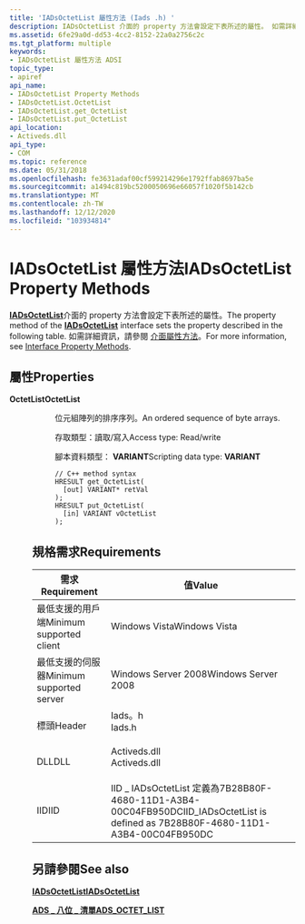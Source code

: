 ```yaml
---
title: 'IADsOctetList 屬性方法 (Iads .h) '
description: IADsOctetList 介面的 property 方法會設定下表所述的屬性。 如需詳細資訊，請參閱介面屬性方法。
ms.assetid: 6fe29a0d-dd53-4cc2-8152-22a0a2756c2c
ms.tgt_platform: multiple
keywords:
- IADsOctetList 屬性方法 ADSI
topic_type:
- apiref
api_name:
- IADsOctetList Property Methods
- IADsOctetList.OctetList
- IADsOctetList.get_OctetList
- IADsOctetList.put_OctetList
api_location:
- Activeds.dll
api_type:
- COM
ms.topic: reference
ms.date: 05/31/2018
ms.openlocfilehash: fe3631adaf00cf599214296e1792ffab8697ba5e
ms.sourcegitcommit: a1494c819bc5200050696e66057f1020f5b142cb
ms.translationtype: MT
ms.contentlocale: zh-TW
ms.lasthandoff: 12/12/2020
ms.locfileid: "103934814"
---
```

# <a name="iadsoctetlist-property-methods"></a><span data-ttu-id="3f5fe-105">IADsOctetList 屬性方法</span><span class="sxs-lookup"><span data-stu-id="3f5fe-105">IADsOctetList Property Methods</span></span>

<span data-ttu-id="3f5fe-106">[**IADsOctetList**](/windows/desktop/api/Iads/nn-iads-iadsoctetlist)介面的 property 方法會設定下表所述的屬性。</span><span class="sxs-lookup"><span data-stu-id="3f5fe-106">The property method of the [**IADsOctetList**](/windows/desktop/api/Iads/nn-iads-iadsoctetlist) interface sets the property described in the following table.</span></span> <span data-ttu-id="3f5fe-107">如需詳細資訊，請參閱 [介面屬性方法](interface-property-methods.md)。</span><span class="sxs-lookup"><span data-stu-id="3f5fe-107">For more information, see [Interface Property Methods](interface-property-methods.md).</span></span>

## <a name="properties"></a><span data-ttu-id="3f5fe-108">屬性</span><span class="sxs-lookup"><span data-stu-id="3f5fe-108">Properties</span></span>

<dl> <dt>

<span data-ttu-id="3f5fe-109">**OctetList**</span><span class="sxs-lookup"><span data-stu-id="3f5fe-109">**OctetList**</span></span>
<span data-ttu-id="3f5fe-110"></dt> <dd> <dl></span><span class="sxs-lookup"><span data-stu-id="3f5fe-110"></dt> <dd> <dl></span></span>

<span data-ttu-id="3f5fe-111">位元組陣列的排序序列。</span><span class="sxs-lookup"><span data-stu-id="3f5fe-111">An ordered sequence of byte arrays.</span></span>

<dt>

<span data-ttu-id="3f5fe-112">存取類型：讀取/寫入</span><span class="sxs-lookup"><span data-stu-id="3f5fe-112">Access type: Read/write</span></span>
</dt> <dt>

<span data-ttu-id="3f5fe-113">腳本資料類型： **VARIANT**</span><span class="sxs-lookup"><span data-stu-id="3f5fe-113">Scripting data type: **VARIANT**</span></span>
</dt> <dt>



``` syntax
// C++ method syntax
HRESULT get_OctetList(
  [out] VARIANT* retVal
);
HRESULT put_OctetList(
  [in] VARIANT vOctetList
);
```


</dt> </dl> </dd> </dl>

 

## <a name="requirements"></a><span data-ttu-id="3f5fe-114">規格需求</span><span class="sxs-lookup"><span data-stu-id="3f5fe-114">Requirements</span></span>



| <span data-ttu-id="3f5fe-115">需求</span><span class="sxs-lookup"><span data-stu-id="3f5fe-115">Requirement</span></span> | <span data-ttu-id="3f5fe-116">值</span><span class="sxs-lookup"><span data-stu-id="3f5fe-116">Value</span></span> |
|-------------------------------------|-----------------------------------------------------------------------------------------|
| <span data-ttu-id="3f5fe-117">最低支援的用戶端</span><span class="sxs-lookup"><span data-stu-id="3f5fe-117">Minimum supported client</span></span><br/> | <span data-ttu-id="3f5fe-118">Windows Vista</span><span class="sxs-lookup"><span data-stu-id="3f5fe-118">Windows Vista</span></span><br/>                                                                |
| <span data-ttu-id="3f5fe-119">最低支援的伺服器</span><span class="sxs-lookup"><span data-stu-id="3f5fe-119">Minimum supported server</span></span><br/> | <span data-ttu-id="3f5fe-120">Windows Server 2008</span><span class="sxs-lookup"><span data-stu-id="3f5fe-120">Windows Server 2008</span></span><br/>                                                          |
| <span data-ttu-id="3f5fe-121">標頭</span><span class="sxs-lookup"><span data-stu-id="3f5fe-121">Header</span></span><br/>                   | <dl> <span data-ttu-id="3f5fe-122"><dt>Iads。h</dt></span><span class="sxs-lookup"><span data-stu-id="3f5fe-122"><dt>Iads.h</dt></span></span> </dl>       |
| <span data-ttu-id="3f5fe-123">DLL</span><span class="sxs-lookup"><span data-stu-id="3f5fe-123">DLL</span></span><br/>                      | <dl> <span data-ttu-id="3f5fe-124"><dt>Activeds.dll</dt></span><span class="sxs-lookup"><span data-stu-id="3f5fe-124"><dt>Activeds.dll</dt></span></span> </dl> |
| <span data-ttu-id="3f5fe-125">IID</span><span class="sxs-lookup"><span data-stu-id="3f5fe-125">IID</span></span><br/>                      | <span data-ttu-id="3f5fe-126">IID \_ IADsOctetList 定義為7B28B80F-4680-11D1-A3B4-00C04FB950DC</span><span class="sxs-lookup"><span data-stu-id="3f5fe-126">IID\_IADsOctetList is defined as 7B28B80F-4680-11D1-A3B4-00C04FB950DC</span></span><br/>        |



## <a name="see-also"></a><span data-ttu-id="3f5fe-127">另請參閱</span><span class="sxs-lookup"><span data-stu-id="3f5fe-127">See also</span></span>

<dl> <dt>

[<span data-ttu-id="3f5fe-128">**IADsOctetList**</span><span class="sxs-lookup"><span data-stu-id="3f5fe-128">**IADsOctetList**</span></span>](/windows/desktop/api/Iads/nn-iads-iadsoctetlist)
</dt> <dt>

[<span data-ttu-id="3f5fe-129">**ADS \_ 八位 \_ 清單**</span><span class="sxs-lookup"><span data-stu-id="3f5fe-129">**ADS\_OCTET\_LIST**</span></span>](/windows/desktop/api/Iads/ns-iads-ads_octet_list)
</dt> </dl>

 

 





